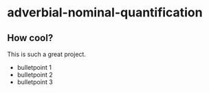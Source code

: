 # adverbial-nominal-quantification

## How cool?
This is such a great project.

* bulletpoint 1
* bulletpoint 2
* bulletpoint 3